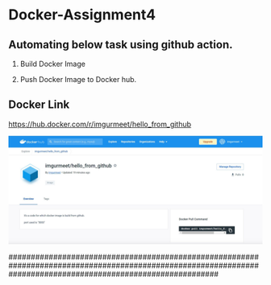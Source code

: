 # Docker-Assignment4

## Automating below task using github action.<br>

1) Build Docker Image<br>

2) Push Docker Image to Docker hub.<br>


## Docker Link

https://hub.docker.com/r/imgurmeet/hello_from_github

![](images/docker_push_github.JPG)<br>

###############################################################################################################################################################
